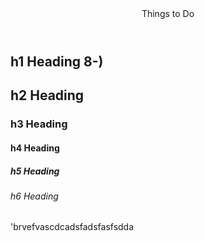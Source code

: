 <header>
Things to Do
</header>

## h1 Heading 8-)
## h2 Heading
### h3 Heading
#### h4 Heading
##### h5 Heading
###### h6 Heading

'brvefvascdcadsfadsfasfsdda